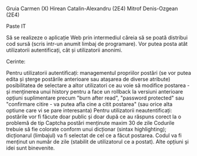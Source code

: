 Gruia Carmen (X)
Hirean Catalin-Alexandru (2E4)
Mitrof Denis-Ozgean (2E4)

Paste IT

Să se realizeze o aplicație Web prin intermediul căreia să se poată distribui cod sursă (scris intr-un anumit limbaj de programare). Vor putea posta atât utilizatorii autentificați, cât și utilizatorii anonimi.

Cerinte:

Pentru utilizatorii autentificați:
managementul propriilor postări (se vor putea edita și șterge postările anterioare sau atașarea de diverse atribute)
posibilitatea de selectare a altor utilizatori ce au voie să modifice postarea - și menținerea unui history pentru a face un rollback la versiuni anterioare
opțiuni suplimentare precum "burn after read", "password protected" sau "confirmare citire - va putea afla cine a citit postarea" (sau orice alta optiune care vi se pare interesanta)
Pentru utilizatorii neautentificați:
postările vor fi făcute doar public și doar după ce au răspuns corect la o problemă de tip Captcha
postări menținute maxim 30 de zile
Codurile trebuie să fie colorate conform unui dicționar (sintax highlighting); dicționarul (limbajul) va fi selectat de cel ce a făcut postarea.
Codul va fi menținut un număr de zile (stabilit de utilizatorul ce a postat).
Alte opțiuni și idei sunt binevenite.

